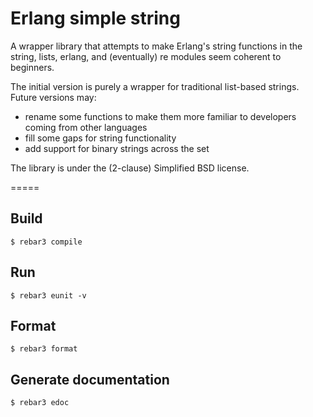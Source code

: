 Erlang simple string
====================

A wrapper library that attempts to make Erlang's string functions in the string, lists, erlang, and (eventually) re modules seem coherent to beginners.

The initial version is purely a wrapper for traditional list-based strings.  Future versions may:

* rename some functions to make them more familiar to developers coming from other languages
* fill some gaps for string functionality
* add support for binary strings across the set

The library is under the (2-clause) Simplified BSD license.

=====


Build
-----
	$ rebar3 compile

Run
-----
	$ rebar3 eunit -v
	
Format
-----
	$ rebar3 format

Generate documentation
-----
	$ rebar3 edoc

